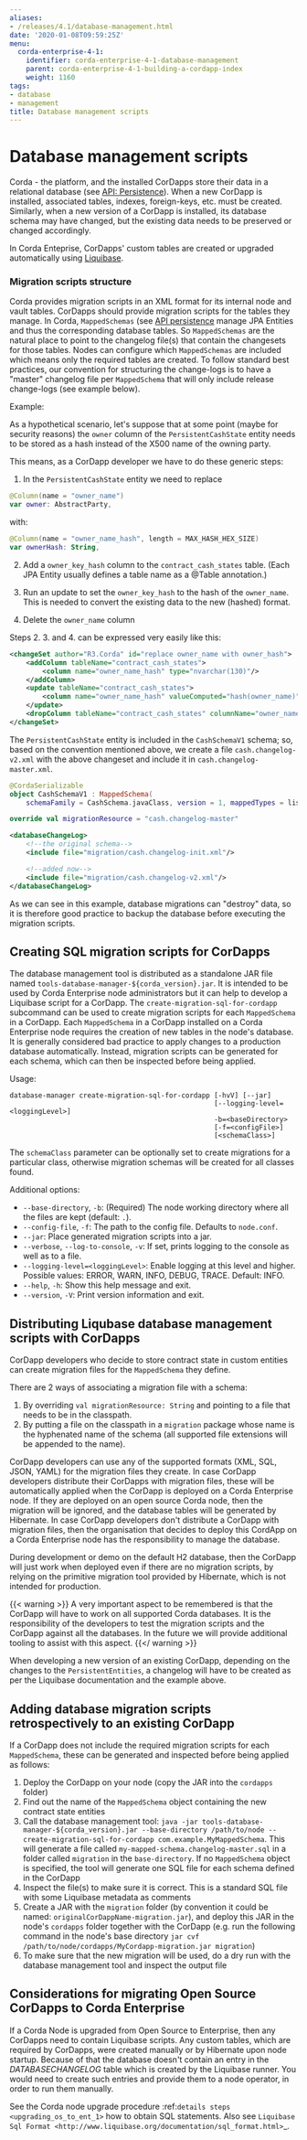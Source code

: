 ```yaml
---
aliases:
- /releases/4.1/database-management.html
date: '2020-01-08T09:59:25Z'
menu:
  corda-enterprise-4-1:
    identifier: corda-enterprise-4-1-database-management
    parent: corda-enterprise-4-1-building-a-cordapp-index
    weight: 1160
tags:
- database
- management
title: Database management scripts
---
```


# Database management scripts

Corda - the platform, and the installed CorDapps store their data in a relational database (see [API: Persistence](api-persistence.md)).
When a new CorDapp is installed, associated tables, indexes, foreign-keys, etc. must be created.
Similarly, when a new version of a CorDapp is installed, its database schema may have changed,
but the existing data needs to be preserved or changed accordingly.

In Corda Enteprise, CorDapps' custom tables are created or upgraded automatically using [Liquibase](node-database.md#liquibase-ref).

### Migration scripts structure

Corda provides migration scripts in an XML format for its internal node and vault tables. CorDapps should provide
migration scripts for the tables they manage. In Corda, `MappedSchemas` (see [API persistence](api-persistence.md) manage JPA
Entities and thus the corresponding database tables. So `MappedSchemas` are the natural place to point to the
changelog file(s) that contain the changesets for those tables. Nodes can configure which `MappedSchemas` are included
which means only the required tables are created. To follow standard best practices, our convention for structuring the
change-logs is to have a "master" changelog file per `MappedSchema` that will only include release change-logs (see example below).

Example:

As a hypothetical scenario, let's suppose that at some point (maybe for security reasons) the `owner` column of the
`PersistentCashState` entity needs to be stored as a hash instead of the X500 name of the owning party.

This means, as a CorDapp developer we have to do these generic steps:

1. In the `PersistentCashState` entity we need to replace

```kotlin
@Column(name = "owner_name")
var owner: AbstractParty,
```

with:

```kotlin
@Column(name = "owner_name_hash", length = MAX_HASH_HEX_SIZE)
var ownerHash: String,
```

2. Add a `owner_key_hash` column to the `contract_cash_states` table. (Each JPA Entity usually defines a table name as a @Table annotation.)

3. Run an update to set the `owner_key_hash` to the hash of the `owner_name`. This is needed to convert the existing data to the new (hashed) format.

4. Delete the `owner_name` column

Steps 2. 3. and 4. can be expressed very easily like this:

```xml
<changeSet author="R3.Corda" id="replace owner_name with owner_hash">
    <addColumn tableName="contract_cash_states">
        <column name="owner_name_hash" type="nvarchar(130)"/>
    </addColumn>
    <update tableName="contract_cash_states">
        <column name="owner_name_hash" valueComputed="hash(owner_name)"/>
    </update>
    <dropColumn tableName="contract_cash_states" columnName="owner_name"/>
</changeSet>
```

The `PersistentCashState` entity is included in the `CashSchemaV1` schema; so, based on the convention mentioned above,
we create a file `cash.changelog-v2.xml` with the above changeset and include it in `cash.changelog-master.xml`.

```kotlin
@CordaSerializable
object CashSchemaV1 : MappedSchema(
    schemaFamily = CashSchema.javaClass, version = 1, mappedTypes = listOf(PersistentCashState::class.java)) {

override val migrationResource = "cash.changelog-master"
```

```xml
<databaseChangeLog>
    <!--the original schema-->
    <include file="migration/cash.changelog-init.xml"/>

    <!--added now-->
    <include file="migration/cash.changelog-v2.xml"/>
</databaseChangeLog>
```

As we can see in this example, database migrations can "destroy" data, so it is therefore good practice to backup the
database before executing the migration scripts.

## Creating SQL migration scripts for CorDapps

The database management tool is distributed as a standalone JAR file named `tools-database-manager-${corda_version}.jar`.
It is intended to be used by Corda Enterprise node administrators but it can help to develop a Liquibase script for a CorDapp.
The `create-migration-sql-for-cordapp` subcommand can be used to create migration scripts for each `MappedSchema` in
a CorDapp. Each `MappedSchema` in a CorDapp installed on a Corda Enterprise node requires the creation of new tables
in the node's database. It is generally considered bad practice to apply changes to a production database automatically.
Instead, migration scripts can be generated for each schema, which can then be inspected before being applied.

Usage:

```shell
database-manager create-migration-sql-for-cordapp [-hvV] [--jar]
                                                  [--logging-level=<loggingLevel>]
                                                  -b=<baseDirectory>
                                                  [-f=<configFile>]
                                                  [<schemaClass>]
```

The `schemaClass` parameter can be optionally set to create migrations for a particular class, otherwise migration
schemas will be created for all classes found.

Additional options:

* `--base-directory`, `-b`: (Required) The node working directory where all the files are kept (default: `.`).
* `--config-file`, `-f`: The path to the config file. Defaults to `node.conf`.
* `--jar`: Place generated migration scripts into a jar.
* `--verbose`, `--log-to-console`, `-v`: If set, prints logging to the console as well as to a file.
* `--logging-level=<loggingLevel>`: Enable logging at this level and higher. Possible values: ERROR, WARN, INFO, DEBUG, TRACE. Default: INFO.
* `--help`, `-h`: Show this help message and exit.
* `--version`, `-V`: Print version information and exit.


## Distributing Liqubase database management scripts with CorDapps

CorDapp developers who decide to store contract state in custom entities can create migration files for the `MappedSchema` they define.

There are 2 ways of associating a migration file with a schema:

1) By overriding `val migrationResource: String` and pointing to a file that needs to be in the classpath.
2) By putting a file on the classpath in a `migration` package whose name is the hyphenated name of the schema (all supported file extensions will be appended to the name).

CorDapp developers can use any of the supported formats (XML, SQL, JSON, YAML) for the migration files they create. In
case CorDapp developers distribute their CorDapps with migration files, these will be automatically applied when the
CorDapp is deployed on a Corda Enterprise node. If they are deployed on an open source Corda node, then the
migration will be ignored, and the database tables will be generated by Hibernate. In case CorDapp developers don't
distribute a CorDapp with migration files, then the organisation that decides to deploy this CordApp on a Corda
Enterprise node has the responsibility to manage the database.

During development or demo on the default H2 database, then the CorDapp will just work when deployed even if there are
no migration scripts, by relying on the primitive migration tool provided by Hibernate, which is not intended for
production.


{{< warning >}}
A very important aspect to be remembered is that the CorDapp will have to work on all supported Corda databases.
It is the responsibility of the developers to test the migration scripts and the CorDapp against all the databases.
In the future we will provide additional tooling to assist with this aspect.
{{</ warning >}}

When developing a new version of an existing CorDapp, depending on the changes to the `PersistentEntities`, a
changelog will have to be created as per the Liquibase documentation and the example above.


## Adding database migration scripts retrospectively to an existing CorDapp

If a CorDapp does not include the required migration scripts for each `MappedSchema`, these can be generated and inspected before
being applied as follows:

1. Deploy the CorDapp on your node (copy the JAR into the `cordapps` folder)
2. Find out the name of the `MappedSchema` object containing the new contract state entities
3. Call the database management tool: `java -jar tools-database-manager-${corda_version}.jar --base-directory /path/to/node --create-migration-sql-for-cordapp com.example.MyMappedSchema`.
   This will generate a file called `my-mapped-schema.changelog-master.sql` in a folder called `migration` in the `base-directory`.
   If no `MappedSchema` object is specified, the tool will generate one SQL file for each schema defined in the CorDapp
4. Inspect the file(s) to make sure it is correct. This is a standard SQL file with some Liquibase metadata as comments
5. Create a JAR with the `migration` folder (by convention it could be named: `originalCorDappName-migration.jar`),
   and deploy this JAR in the node's `cordapps` folder together with the CorDapp (e.g. run the following command in the node's base directory
   `jar cvf /path/to/node/cordapps/MyCordapp-migration.jar migration`)
6. To make sure that the new migration will be used, do a dry run with the database management tool and inspect the output file

Considerations for migrating Open Source CorDapps to Corda Enterprise
---------------------------------------------------------------------

If a Corda Node is upgraded from Open Source to Enterprise, then any CorDapps need to contain Liquibase scripts.
Any custom tables, which are required by CorDapps, were created manually or by Hibernate upon node startup.
Because of that the database doesn't contain an entry in the *DATABASECHANGELOG* table which is created by the Liquibase runner.
You would need to create such entries and provide them to a node operator, in order to run them manually.

See the Corda node upgrade procedure :ref:`details steps <upgrading_os_to_ent_1>` how to obtain SQL statements.
Also see  `Liquibase Sql Format <http://www.liquibase.org/documentation/sql_format.html>`_.


